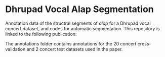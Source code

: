 # Dhrupad Vocal Alap Segmentation
Annotation data of the structral segments of *alap* for a Dhrupad vocal concert dataset, and codes for automatic segmentation. This
repository is linked to the following publication: </br>

The annotations folder contains annotations for the 20 concert cross-validation and 2 concert test datasets used in the paper. </br>

